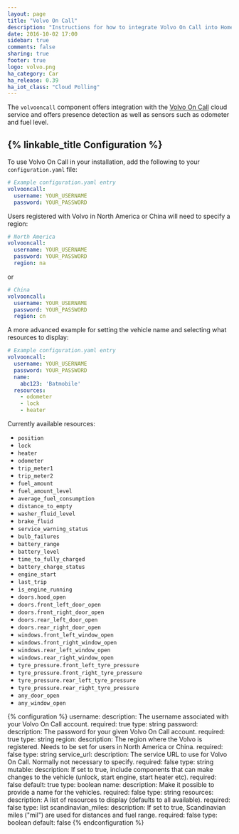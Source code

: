 ```yaml
---
layout: page
title: "Volvo On Call"
description: "Instructions for how to integrate Volvo On Call into Home Assistant."
date: 2016-10-02 17:00
sidebar: true
comments: false
sharing: true
footer: true
logo: volvo.png
ha_category: Car
ha_release: 0.39
ha_iot_class: "Cloud Polling"
---
```


The `volvooncall` component offers integration with the [Volvo On Call](http://www.volvocars.com/intl/own/connectivity/volvo-on-call) cloud service and offers presence detection as well as sensors such as odometer and fuel level.

## {% linkable_title Configuration %}

To use Volvo On Call in your installation, add the following to your `configuration.yaml` file:

```yaml
# Example configuration.yaml entry
volvooncall:
  username: YOUR_USERNAME
  password: YOUR_PASSWORD
```

Users registered with Volvo in North America or China will need to specify a region:

```yaml
# North America
volvooncall:
  username: YOUR_USERNAME
  password: YOUR_PASSWORD
  region: na
```

or

```yaml
# China
volvooncall:
  username: YOUR_USERNAME
  password: YOUR_PASSWORD
  region: cn
```

A more advanced example for setting the vehicle name and selecting what resources to display:

```yaml
# Example configuration.yaml entry
volvooncall:
  username: YOUR_USERNAME
  password: YOUR_PASSWORD
  name:
    abc123: 'Batmobile'
  resources:
    - odometer
    - lock
    - heater
```

Currently available resources:
- `position`
- `lock`
- `heater`
- `odometer`
- `trip_meter1`
- `trip_meter2`
- `fuel_amount`
- `fuel_amount_level`
- `average_fuel_consumption`
- `distance_to_empty`
- `washer_fluid_level`
- `brake_fluid`
- `service_warning_status`
- `bulb_failures`
- `battery_range`
- `battery_level`
- `time_to_fully_charged`
- `battery_charge_status`
- `engine_start`
- `last_trip`
- `is_engine_running`
- `doors.hood_open`
- `doors.front_left_door_open`
- `doors.front_right_door_open`
- `doors.rear_left_door_open`
- `doors.rear_right_door_open`
- `windows.front_left_window_open`
- `windows.front_right_window_open`
- `windows.rear_left_window_open`
- `windows.rear_right_window_open`
- `tyre_pressure.front_left_tyre_pressure`
- `tyre_pressure.front_right_tyre_pressure`
- `tyre_pressure.rear_left_tyre_pressure`
- `tyre_pressure.rear_right_tyre_pressure`
- `any_door_open`
- `any_window_open`

{% configuration %}
username:
  description: The username associated with your Volvo On Call account.
  required: true
  type: string
password:
  description: The password for your given Volvo On Call account.
  required: true
  type: string
region:
  description: The region where the Volvo is registered. Needs to be set for users in North America or China.
  required: false
  type: string
service_url:
  description: The service URL to use for Volvo On Call. Normally not necessary to specify.
  required: false
  type: string
mutable:
  description: If set to true, include components that can make changes to the vehicle (unlock, start engine, start heater etc).
  required: false
  default: true
  type: boolean
name:
  description: Make it possible to provide a name for the vehicles.
  required: false
  type: string
resources:
  description: A list of resources to display (defaults to all available).
  required: false
  type: list
scandinavian_miles:
  description: If set to true, Scandinavian miles ("mil") are used for distances and fuel range.
  required: false
  type: boolean
  default: false
{% endconfiguration %}
